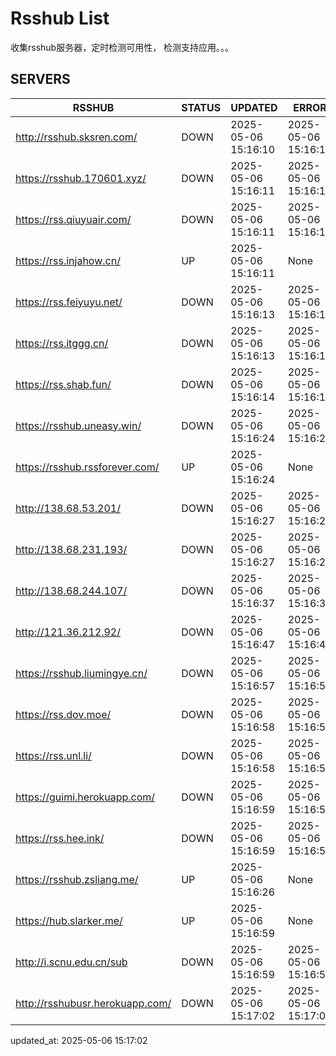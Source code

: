 # Rsshub List

收集rsshub服务器，定时检测可用性， 检测支持应用。。。


## SERVERS

|  RSSHUB   | STATUS  | UPDATED  | ERROR  | TWITTER |  
|  ----  | ----  | ----  | ----  | ---- |  
| http://rsshub.sksren.com/ | DOWN | 2025-05-06 15:16:10 | 2025-05-06 15:16:10 |  
| https://rsshub.170601.xyz/ | DOWN | 2025-05-06 15:16:11 | 2025-05-06 15:16:11 |  
| https://rss.qiuyuair.com/ | DOWN | 2025-05-06 15:16:11 | 2025-05-06 15:16:11 |  
| https://rss.injahow.cn/ | UP | 2025-05-06 15:16:11 | None ||  
| https://rss.feiyuyu.net/ | DOWN | 2025-05-06 15:16:13 | 2025-05-06 15:16:13 |  
| https://rss.itggg.cn/ | DOWN | 2025-05-06 15:16:13 | 2025-05-06 15:16:13 |  
| https://rss.shab.fun/ | DOWN | 2025-05-06 15:16:14 | 2025-05-06 15:16:14 |  
| https://rsshub.uneasy.win/ | DOWN | 2025-05-06 15:16:24 | 2025-05-06 15:16:24 |  
| https://rsshub.rssforever.com/ | UP | 2025-05-06 15:16:24 | None ||  
| http://138.68.53.201/ | DOWN | 2025-05-06 15:16:27 | 2025-05-06 15:16:27 |  
| http://138.68.231.193/ | DOWN | 2025-05-06 15:16:27 | 2025-05-06 15:16:27 |  
| http://138.68.244.107/ | DOWN | 2025-05-06 15:16:37 | 2025-05-06 15:16:37 |  
| http://121.36.212.92/ | DOWN | 2025-05-06 15:16:47 | 2025-05-06 15:16:47 |  
| https://rsshub.liumingye.cn/ | DOWN | 2025-05-06 15:16:57 | 2025-05-06 15:16:57 |  
| https://rss.dov.moe/ | DOWN | 2025-05-06 15:16:58 | 2025-05-06 15:16:58 |  
| https://rss.unl.li/ | DOWN | 2025-05-06 15:16:58 | 2025-05-06 15:16:58 |  
| https://guimi.herokuapp.com/ | DOWN | 2025-05-06 15:16:59 | 2025-05-06 15:16:59 |  
| https://rss.hee.ink/ | DOWN | 2025-05-06 15:16:59 | 2025-05-06 15:16:59 |  
| https://rsshub.zsliang.me/ | UP | 2025-05-06 15:16:26 | None |OK|  
| https://hub.slarker.me/ | UP | 2025-05-06 15:16:59 | None ||  
| http://i.scnu.edu.cn/sub | DOWN | 2025-05-06 15:16:59 | 2025-05-06 15:16:59 |  
| http://rsshubusr.herokuapp.com/ | DOWN | 2025-05-06 15:17:02 | 2025-05-06 15:17:02 |  
  

updated_at: 2025-05-06 15:17:02  
